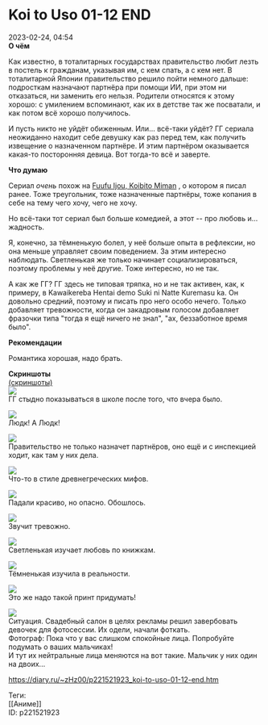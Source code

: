 Koi to Uso 01-12 END
=====================

   
 2023-02-24, 04:54   
    **О чём**    
   
 Как известно, в тоталитарных государствах правительство любит лезть в постель к гражданам, указывая им, с кем спать, а с кем нет. В тоталитарной Японии правительство решило пойти немного дальше: подросткам назначают партнёра при помощи ИИ, при этом ни отказаться, ни заменить его нельзя. Родители относятся к этому хорошо: с умилением вспоминают, как их в детстве так же посватали, и как потом всё хорошо получилось.   
   
 И пусть никто не уйдёт обиженным. Или... всё-таки уйдёт? ГГ сериала неожиданно находит себе девушку как раз перед тем, как получить извещение о назначенном партнёре. И этим партнёром оказывается какая-то посторонняя девица. Вот тогда-то всё и заверте.   
   
   
  **Что думаю**    
   
 Сериал  *очень*  похож на  [Fuufu Ijou, Koibito Miman](Fuufu%20Ijou,%20Koibito%20Miman%2001-12%20END)  , о котором я писал ранее. Тоже треугольник, тоже назначенные партнёры, тоже копания в себе на тему чего хочу, чего не хочу.   
   
 Но всё-таки тот сериал был больше комедией, а этот -- про любовь и... жадность.   
   
 Я, конечно, за тёмненькую болел, у неё больше опыта в рефлексии, но она меньше управляет своим поведением. За этим интересно наблюдать. Светленькая же только начинает социализироваться, поэтому проблемы у неё другие. Тоже интересно, но не так.   
   
 А как же ГГ? ГГ здесь не типовая тряпка, но и не так активен, как, к примеру, в Kawaikereba Hentai demo Suki ni Natte Kuremasu ka. Он довольно средний, поэтому и писать про него особо нечего. Только добавляет тревожности, когда он закадровым голосом добавляет фразочки типа "тогда я ещё ничего не знал", "ах, беззаботное время было".   
   
  **Рекомендации**    
   
 Романтика хорошая, надо брать.   
   
  **Скриншоты**    
  [(скриншоты)](https://zHz00.diary.ru/p221521923.htm?index=1#linkmore221521923m1)       
  [![](https://i.yapx.ru/VkIkEl.jpg)](https://yapx.ru/image/VkIkE)    
 ГГ стыдно показываться в школе после того, что вчера было.   
   
  [![](https://i.yapx.ru/VkIkFl.jpg)](https://yapx.ru/image/VkIkF)    
 Людк! А Людк!   
   
  [![](https://i.yapx.ru/VkIkGl.jpg)](https://yapx.ru/image/VkIkG)    
 Правительство не только назначет партнёров, оно ещё и с инспекцией ходит, как там у них дела.   
   
  [![](https://i.yapx.ru/VkIkHl.jpg)](https://yapx.ru/image/VkIkH)    
 Что-то в стиле древнегреческих мифов.   
   
  [![](https://i.yapx.ru/VkIkJl.jpg)](https://yapx.ru/image/VkIkJ)    
 Падали красиво, но опасно. Обошлось.   
   
  [![](https://i.yapx.ru/VkIkKl.jpg)](https://yapx.ru/image/VkIkK)    
 Звучит тревожно.   
   
  [![](https://i.yapx.ru/VkIkDl.jpg)](https://yapx.ru/image/VkIkD)    
 Светленькая изучает любовь по книжкам.   
   
  [![](https://i.yapx.ru/VkIkLl.jpg)](https://yapx.ru/image/VkIkL)    
 Тёмненькая изучила в реальности.   
   
  [![](https://i.yapx.ru/VkIkMl.jpg)](https://yapx.ru/image/VkIkM)    
 Это же надо такой принт придумать!   
   
  [![](https://i.yapx.ru/VkIkNl.jpg)](https://yapx.ru/image/VkIkN)    
 Ситуация. Свадебный салон в целях рекламы решил завербовать девочек для фотосессии. Их одели, начали фоткать.   
 Фотограф: Пока что у вас слишком спокойные лица. Попробуйте подумать о ваших мальчиках!   
 И тут их нейтральные лица меняются на вот такие. Мальчик у них один на двоих...   
   
      
     
 <https://diary.ru/~zHz00/p221521923_koi-to-uso-01-12-end.htm>   
   
 Теги:   
 [[Аниме]]   
 ID: p221521923